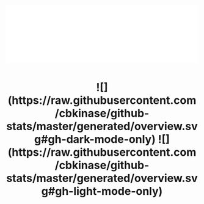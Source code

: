 <h1 align="center"><img src="https://github.com/cbkinase/cbkinase/blob/main/header-image.svg" alt="Header image" /></h1>


<h1 align="center">
![](https://raw.githubusercontent.com/cbkinase/github-stats/master/generated/overview.svg#gh-dark-mode-only)
![](https://raw.githubusercontent.com/cbkinase/github-stats/master/generated/overview.svg#gh-light-mode-only)
</h1>

<!--
**cbkinase/cbkinase** is a ✨ _special_ ✨ repository because its `README.md` (this file) appears on your GitHub profile.

Here are some ideas to get you started:

- 🔭 I’m currently working on ...
- 🌱 I’m currently learning ...
- 👯 I’m looking to collaborate on ...
- 🤔 I’m looking for help with ...
- 💬 Ask me about ...
- 📫 How to reach me: ...
- 😄 Pronouns: ...
- ⚡ Fun fact: ...
-->
